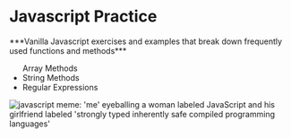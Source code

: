 <h1>Javascript Practice</h1>
***Vanilla Javascript exercises and examples that break down frequently used functions and methods***
<ul>
Array Methods
    <li>String Methods</li>
    <li>Regular Expressions</li>
</ul>
<img src="https://imgur.com/nBJojVp.png" alt="javascript meme: 'me' eyeballing a woman labeled JavaScript and his girlfriend labeled  'strongly typed inherently safe compiled programming languages'">